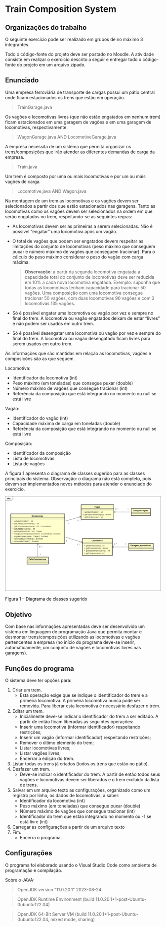 # Train Composition System
## Organizações do trabalho
O seguinte exercício pode ser realizado em grupos de no máximo 3 integrantes. 

Todo o código-fonte do projeto deve ser postado no Moodle. A atividade consiste em realizar o exercício descrito a seguir e entregar todo o código-fonte do projeto em um arquivo zipado.

## Enunciado
Uma empresa ferroviária de transporte de cargas possui um pátio central onde ficam
estacionados os trens que estão em operação.
> TrainGarage.java 

Os vagões e locomotivas livres (que não estão engatados em nenhum trem) ficam estacionados em uma garagem de vagões e em uma garagem de locomotivas, respectivamente.
> WagonGarage.java AND LocomotiveGarage.java

A empresa necessita de um sistema que permita organizar os trens/composições que irão atender as diferentes demandas de carga da empresa.
> Train.java

Um trem é composto por uma ou mais locomotivas e por um ou mais vagões de carga. 
> Locomotive.java AND Wagon.java

Na montagem de um trem as locomotivas e os vagões devem ser selecionados a partir dos que estão estacionados nas garagens. Tanto as locomotivas como os vagões devem ser selecionados na ordem em que serão engatados no trem, respeitando-se as seguintes regras:
- As locomotivas devem ser as primeiras a serem selecionadas. Não é possível “engatar” uma locomotiva após um vagão.
- O total de vagões que podem ser engatados devem respeitar as limitações do conjunto de locomotivas (peso máximo que conseguem puxar e número máximo de vagões que conseguem tracionar). Para o cálculo do peso máximo considerar o peso do vagão com carga máxima.
    > **Observação**: a partir da segunda locomotiva engatada a capacidade total do conjunto de locomotivas deve ser reduzida em 10% a cada nova locomotiva engatada. Exemplo: suponha que todas as locomotivas tenham capacidade para tracionar 50 vagões. Uma composição com uma locomotiva consegue tracionar 50 vagões, com duas locomotivas 90 vagões e com 3 locomotivas 135 vagões.

-  Só é possível engatar uma locomotiva ou vagão por vez e sempre no final do trem. A
locomotiva ou vagão engatados deixam de estar “livres” e não podem ser usados em outro trem.
-  Só é possível desengatar uma locomotiva ou vagão por vez e sempre do final do trem. A locomotiva ou vagão desengatado ficam livres para serem usados em outro trem.

As informações que são mantidas em relação as locomotivas, vagões e composições são as que seguem.

Locomotiva:
- Identificador da locomotiva (int)
- Peso máximo (em toneladas) que consegue puxar (double)
- Número máximo de vagões que consegue tracionar (int)
- Referência da composição que está integrando no momento ou null se está livre

Vagão:
- Identificador do vagão (int)
- Capacidade máxima de carga em toneladas (double)
- Referência da composição que está integrando no momento ou null se está livre

Composição:
- Identificador da composição
- Lista de locomotivas
- Lista de vagões

A figura 1 apresenta o diagrama de classes sugerido para as classes principais do sistema.
Observação: o diagrama não está completo, pois devem ser implementados novos métodos
para atender o enunciado do exercício.

![Diagrama de classes](./images/Diagrama.PNG)

Figura 1 – Diagrama de classes sugerido

## Objetivo
Com base nas informações apresentadas deve ser desenvolvido um sistema em linguagem de programação Java que permita montar e desmontar trens/composições utilizando as locomotivas e vagões pertencentes a empresa (no início do programa deve-se inserir, automaticamente, um conjunto de vagões e locomotivas livres nas garagens).

## Funções do programa
O sistema deve ter opções para:
1. Criar um trem.
    - Esta operação exige que se indique o identificador do trem e a primeira
locomotiva. A primeira locomotiva nunca pode ser removida. Para liberar esta
locomotiva é necessário desfazer o trem.
2. Editar um trem.
    - Inicialmente deve-se indicar o identificador do trem a ser editado. A partir de
então ficam liberadas as seguintes operações:
    - Inserir uma locomotiva (informar identificador) respeitando restrições;
    - Inserir um vagão (informar identificador) respeitando restrições;
    - Remover o último elemento do trem;
    - Listar locomotivas livres;
    - Listar vagões livres;
    - Encerrar a edição do trem.
3. Listar todas os trens já criados (todos os trens que estão no pátio).
4. Desfazer um trem.
    - Deve-se indicar o identificador do trem. A partir de então todos seus vagões e
locomotivas devem ser liberados e o trem excluído da lista de trens.
5. Salvar em um arquivo texto as configurações, organizado como um registro por linha,
os dados de locomotivas, a saber:
    - Identificador da locomotiva (int)
    - Peso máximo (em toneladas) que consegue puxar (double)
    - Número máximo de vagões que consegue tracionar (int)
    - Identificador do trem que estão integrando no momento ou -1 se está livre (int)
6. Carregar as configurações a partir de um arquivo texto
7. Fim.
    - Encerra o programa.

## Configurações 
O programa foi elaborado usando o Visual Studio Code como ambiente de programação e compilação.

Sobre o JAVA:
> OpenJDK version "11.0.20.1" 2023-08-24

> OpenJDK Runtime Environment (build 11.0.20.1+1-post-Ubuntu-0ubuntu122.04)

> OpenJDK 64-Bit Server VM (build 11.0.20.1+1-post-Ubuntu-0ubuntu122.04, mixed mode, sharing)
